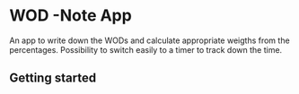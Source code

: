 # WOD -Note App
An app to write down the WODs and calculate appropriate weigths from the percentages. Possibility to switch easily to a timer to track down the time. 

## Getting started

